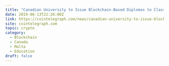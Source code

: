 ```yaml
---
title: "Canadian University to Issue Blockchain-Based Diplomas to Class of 2019"
date: 2019-06-13T22:26:00Z
link: https://cointelegraph.com/news/canadian-university-to-issue-blockchain-based-diplomas-to-class-of-2019?utm_medium=RSS&utm_source=hune
site: cointelegraph.com
topic: crypto
category:
  - Blockchain
  - Canada
  - Malta
  - Education
draft: false
---
```

